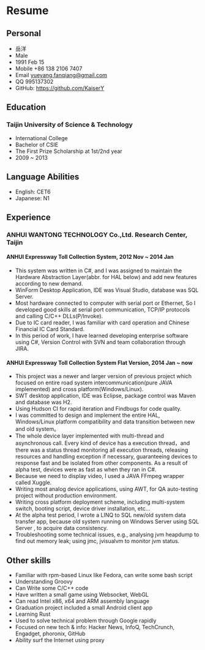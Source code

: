 # Resume

## Personal
* 岳洋
* Male
* 1991 Feb 15
* Mobile +86 138 2106 7407
* Email yueyang.fanqiang@gmail.com
* QQ 995137302
* GitHub: https://github.com/KaiserY

## Education
### Taijin University of Science & Technology
* International College
* Bachelor of CSIE
* The First Prize Scholarship at 1st/2nd year
* 2009 ~ 2013

## Language Abilities
* English: CET6
* Japanese: N1

## Experience
### ANHUI WANTONG TECHNOLOGY Co.,Ltd. Research Center, Taijin
#### ANHUI Expressway Toll Collection System, 2012 Nov ~ 2014 Jan
* This system was written in C#, and I was assigned to maintain the Hardware Abstraction Layer(abbr. for HAL below) and add new features according to new demand.
* WinForm Desktop Application, IDE was Visual Studio, database was SQL Server.
* Most hardware connected to computer with serial port or Ethernet, So I developed good skills at serial port communication, TCP/IP protocols and calling C/C++ DLLs(P/Invoke).
* Due to IC card reader, I was familiar with card operation and Chinese Financial IC Card Standard.
* In this period of work, I have learned developing enterprise software using C#, Version Control with SVN and team collaboration through JIRA.

#### ANHUI Expressway Toll Collection System Flat Version, 2014 Jan ~ now
* This project was a newer and larger version of previous project which focused on entire road system intercommunication(pure JAVA implemented) and cross platform(Windows/Linux).
* SWT desktop application, IDE was Eclipse, package control was Maven and database was H2.
* Using Hudson CI for rapid iteration and Findbugs for code quality.
* I was committed to design and implement the entire HAL, Windows/Linux platform compatibility and data transition between new and old system。
* The whole device layer implemented with multi-thread and asynchronous call. Every kind of device has a execution thread，and there was a status thread monitoring all execution threads, releasing resources and handling exception if necessary, guaranteeing devices to response fast and be isolated from other components. As a result of alpha test, devices were as fast as when they ran in C#.
* Because we need to display video, I used a JAVA FFmpeg wrapper called Xuggle.
* Writing most analog device applications, using AWT, for QA auto-testing project without production environment.
* Writing cross platform deployment scheme, including multi-system switch, booting script, device driver installation, etc...
* At the alpha test period, I wrote a LINQ to SQL new/old system data transfer app, because old system running on Windows Server using SQL Server , to acquire data consistency. 
* Troubleshooting some technical issues, e.g., analysing jvm heapdump to find out memory leak; using jmc, jvisualvm to monitor jvm status.

## Other skills
* Familiar with rpm-based Linux like Fedora, can write some bash script
* Understanding Groovy
* Can Write some C/C++ code
* Have written a small game using Websocket, WebGL
* Can read Intel x86, x64 and ARM assembly language
* Graduation project included a small Android client app
* Learning Rust
* Used to solve technical problem through Google rapidly
* Focused on new tech & info: Hacker News, InfoQ, TechCrunch, Engadget, phoronix, GitHub
* Ability surf the Internet using proxy
